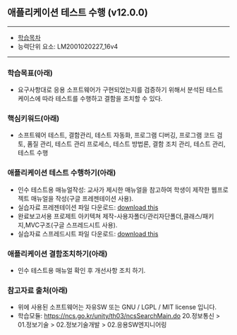 ## 애플리케이션 테스트 수행 (v12.0.0)
 
---

- [학습목차](https://github.com/miniplugin/human)
- 능력단위 요소: LM2001020227_16v4

---

### 학습목표(아래)
- 요구사항대로 응용 소프트웨어가 구현되었는지를 검증하기 위해서 분석된 테스트 케이스에 따라 테스트를 수행하고 결함을 조치할 수 있다.

### 핵심키워드(아래)
- 소프트웨어 테스트, 결함관리, 테스트 자동화, 프로그램 디버깅, 프로그램 코드 검토, 품질 관리,
테스트 관리 프로세스, 테스트 방법론, 결함 조치 관리, 테스트 관리, 테스트 수행

### 애플리케이션 테스트 수행하기(아래)
- 인수 테스트용 매뉴얼작성: 교사가 제시한 매뉴얼을 참고하여 학생이 제작한 웹프로젝트 매뉴얼을 작성(구글 프레젠테이션 사용).
- 실습자료 프레젠테이션 파일 다운로드: [download this](git_img/projectv1.1_manual.ppt) 
- 완료보고서용 프로제트 아키텍쳐 제작-사용자폴더/관리자단폴더,클래스/패키지,MVC구조(구글 스프레드시트 사용).
- 실습자료 스프레드시트 파일 다운로드: [download this](git_img/projectv1.1_architecher.xls)

### 애플리케이션 결함조치하기(아래)
- 인수 테스트용 매뉴얼 확인 후 개선사항 조치 하기.

### 참고자료 출처(아래)
- 위에 사용된 소프트웨어는 자유SW 또는 GNU / LGPL / MIT license 입니다.
- 학습모듈: https://ncs.go.kr/unity/th03/ncsSearchMain.do 20.정보통신 > 01.정보기술 > 02.정보기술개발 > 02.응용SW엔지니어링